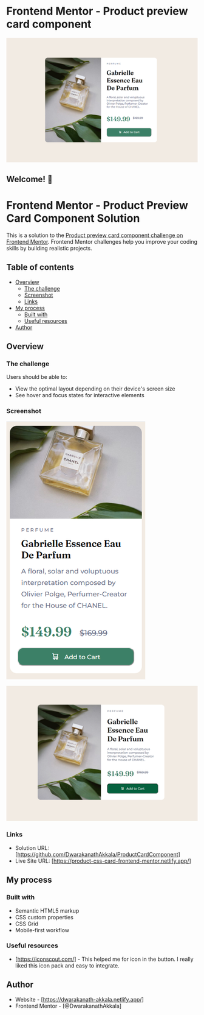 # Frontend Mentor - Product preview card component

![Design preview for the Product preview card component coding challenge](./design/desktop-preview.png)

## Welcome! 👋

# Frontend Mentor - Product Preview Card Component Solution

This is a solution to the [Product preview card component challenge on Frontend Mentor](https://www.frontendmentor.io/challenges/product-preview-card-component-GO7UmttRfa). Frontend Mentor challenges help you improve your coding skills by building realistic projects.

## Table of contents

- [Overview](#overview)
  - [The challenge](#the-challenge)
  - [Screenshot](#screenshot)
  - [Links](#links)
- [My process](#my-process)
  - [Built with](#built-with)
  - [Useful resources](#useful-resources)
- [Author](#author)

## Overview

### The challenge

Users should be able to:

- View the optimal layout depending on their device's screen size
- See hover and focus states for interactive elements

### Screenshot

![Mobile Preview](./design/mobile-preview.png)

![Active Button State](./design/active-state.png)

### Links

- Solution URL: [https://github.com/DwarakanathAkkala/ProductCardComponent]
- Live Site URL: [https://product-css-card-frontend-mentor.netlify.app/]

## My process

### Built with

- Semantic HTML5 markup
- CSS custom properties
- CSS Grid
- Mobile-first workflow

### Useful resources

- [https://iconscout.com/] - This helped me for icon in the button. I really liked this icon pack and easy to integrate.

## Author

- Website - [https://dwarakanath-akkala.netlify.app/]
- Frontend Mentor - [@DwarakanathAkkala]
